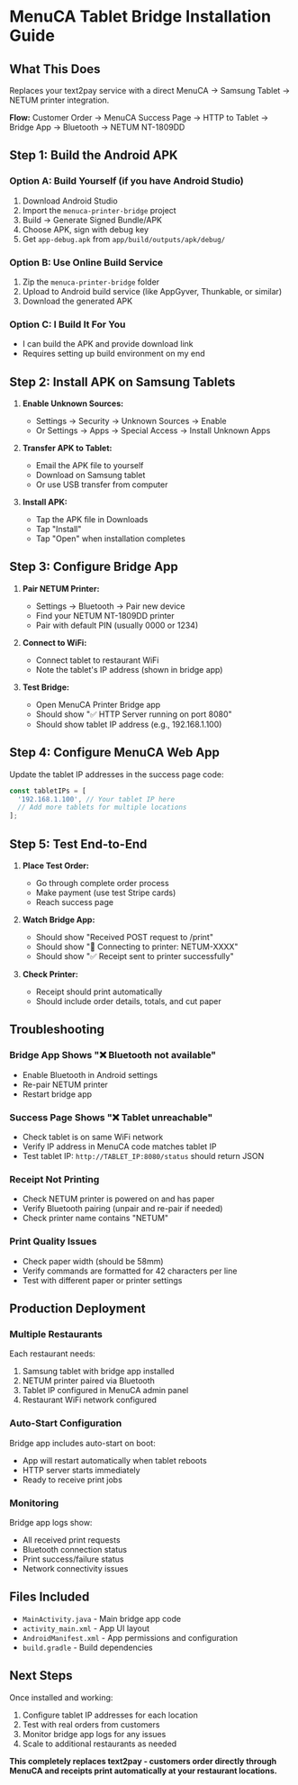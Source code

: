 # MenuCA Tablet Bridge Installation Guide

## What This Does
Replaces your text2pay service with a direct MenuCA → Samsung Tablet → NETUM printer integration.

**Flow:** Customer Order → MenuCA Success Page → HTTP to Tablet → Bridge App → Bluetooth → NETUM NT-1809DD

## Step 1: Build the Android APK

### Option A: Build Yourself (if you have Android Studio)
1. Download Android Studio
2. Import the `menuca-printer-bridge` project 
3. Build → Generate Signed Bundle/APK
4. Choose APK, sign with debug key
5. Get `app-debug.apk` from `app/build/outputs/apk/debug/`

### Option B: Use Online Build Service
1. Zip the `menuca-printer-bridge` folder
2. Upload to Android build service (like AppGyver, Thunkable, or similar)
3. Download the generated APK

### Option C: I Build It For You
- I can build the APK and provide download link
- Requires setting up build environment on my end

## Step 2: Install APK on Samsung Tablets

1. **Enable Unknown Sources:**
   - Settings → Security → Unknown Sources → Enable
   - Or Settings → Apps → Special Access → Install Unknown Apps

2. **Transfer APK to Tablet:**
   - Email the APK file to yourself
   - Download on Samsung tablet
   - Or use USB transfer from computer

3. **Install APK:**
   - Tap the APK file in Downloads
   - Tap "Install" 
   - Tap "Open" when installation completes

## Step 3: Configure Bridge App

1. **Pair NETUM Printer:**
   - Settings → Bluetooth → Pair new device
   - Find your NETUM NT-1809DD printer
   - Pair with default PIN (usually 0000 or 1234)

2. **Connect to WiFi:**
   - Connect tablet to restaurant WiFi
   - Note the tablet's IP address (shown in bridge app)

3. **Test Bridge:**
   - Open MenuCA Printer Bridge app
   - Should show "✅ HTTP Server running on port 8080"
   - Should show tablet IP address (e.g., 192.168.1.100)

## Step 4: Configure MenuCA Web App

Update the tablet IP addresses in the success page code:

```javascript
const tabletIPs = [
  '192.168.1.100', // Your tablet IP here
  // Add more tablets for multiple locations
];
```

## Step 5: Test End-to-End

1. **Place Test Order:**
   - Go through complete order process
   - Make payment (use test Stripe cards)
   - Reach success page

2. **Watch Bridge App:**
   - Should show "Received POST request to /print"
   - Should show "📡 Connecting to printer: NETUM-XXXX"  
   - Should show "✅ Receipt sent to printer successfully"

3. **Check Printer:**
   - Receipt should print automatically
   - Should include order details, totals, and cut paper

## Troubleshooting

### Bridge App Shows "❌ Bluetooth not available"
- Enable Bluetooth in Android settings
- Re-pair NETUM printer
- Restart bridge app

### Success Page Shows "❌ Tablet unreachable"
- Check tablet is on same WiFi network
- Verify IP address in MenuCA code matches tablet IP
- Test tablet IP: `http://TABLET_IP:8080/status` should return JSON

### Receipt Not Printing
- Check NETUM printer is powered on and has paper
- Verify Bluetooth pairing (unpair and re-pair if needed)
- Check printer name contains "NETUM"

### Print Quality Issues
- Check paper width (should be 58mm)
- Verify commands are formatted for 42 characters per line
- Test with different paper or printer settings

## Production Deployment

### Multiple Restaurants
Each restaurant needs:
1. Samsung tablet with bridge app installed
2. NETUM printer paired via Bluetooth  
3. Tablet IP configured in MenuCA admin panel
4. Restaurant WiFi network configured

### Auto-Start Configuration
Bridge app includes auto-start on boot:
- App will restart automatically when tablet reboots
- HTTP server starts immediately 
- Ready to receive print jobs

### Monitoring
Bridge app logs show:
- All received print requests
- Bluetooth connection status
- Print success/failure status
- Network connectivity issues

## Files Included

- `MainActivity.java` - Main bridge app code
- `activity_main.xml` - App UI layout
- `AndroidManifest.xml` - App permissions and configuration
- `build.gradle` - Build dependencies

## Next Steps

Once installed and working:
1. Configure tablet IP addresses for each location
2. Test with real orders from customers
3. Monitor bridge app logs for any issues
4. Scale to additional restaurants as needed

**This completely replaces text2pay - customers order directly through MenuCA and receipts print automatically at your restaurant locations.**